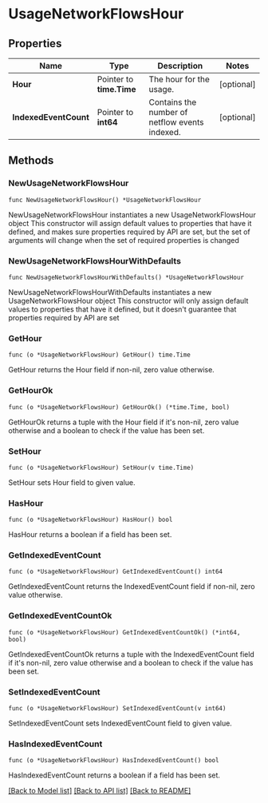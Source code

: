 # UsageNetworkFlowsHour

## Properties

Name | Type | Description | Notes
------------ | ------------- | ------------- | -------------
**Hour** | Pointer to **time.Time** | The hour for the usage. | [optional] 
**IndexedEventCount** | Pointer to **int64** | Contains the number of netflow events indexed. | [optional] 

## Methods

### NewUsageNetworkFlowsHour

`func NewUsageNetworkFlowsHour() *UsageNetworkFlowsHour`

NewUsageNetworkFlowsHour instantiates a new UsageNetworkFlowsHour object
This constructor will assign default values to properties that have it defined,
and makes sure properties required by API are set, but the set of arguments
will change when the set of required properties is changed

### NewUsageNetworkFlowsHourWithDefaults

`func NewUsageNetworkFlowsHourWithDefaults() *UsageNetworkFlowsHour`

NewUsageNetworkFlowsHourWithDefaults instantiates a new UsageNetworkFlowsHour object
This constructor will only assign default values to properties that have it defined,
but it doesn't guarantee that properties required by API are set

### GetHour

`func (o *UsageNetworkFlowsHour) GetHour() time.Time`

GetHour returns the Hour field if non-nil, zero value otherwise.

### GetHourOk

`func (o *UsageNetworkFlowsHour) GetHourOk() (*time.Time, bool)`

GetHourOk returns a tuple with the Hour field if it's non-nil, zero value otherwise
and a boolean to check if the value has been set.

### SetHour

`func (o *UsageNetworkFlowsHour) SetHour(v time.Time)`

SetHour sets Hour field to given value.

### HasHour

`func (o *UsageNetworkFlowsHour) HasHour() bool`

HasHour returns a boolean if a field has been set.

### GetIndexedEventCount

`func (o *UsageNetworkFlowsHour) GetIndexedEventCount() int64`

GetIndexedEventCount returns the IndexedEventCount field if non-nil, zero value otherwise.

### GetIndexedEventCountOk

`func (o *UsageNetworkFlowsHour) GetIndexedEventCountOk() (*int64, bool)`

GetIndexedEventCountOk returns a tuple with the IndexedEventCount field if it's non-nil, zero value otherwise
and a boolean to check if the value has been set.

### SetIndexedEventCount

`func (o *UsageNetworkFlowsHour) SetIndexedEventCount(v int64)`

SetIndexedEventCount sets IndexedEventCount field to given value.

### HasIndexedEventCount

`func (o *UsageNetworkFlowsHour) HasIndexedEventCount() bool`

HasIndexedEventCount returns a boolean if a field has been set.


[[Back to Model list]](../README.md#documentation-for-models) [[Back to API list]](../README.md#documentation-for-api-endpoints) [[Back to README]](../README.md)



